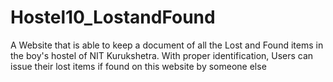 # Hostel10_LostandFound
A Website that is able to keep a document of all the Lost and Found items in the boy's hostel of NIT Kurukshetra. With proper identification, Users can issue their lost items if found on this website by someone else
